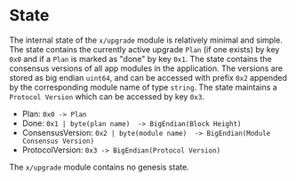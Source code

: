 # State

The internal state of the `x/upgrade` module is relatively minimal and simple. The
state contains the currently active upgrade `Plan` (if one exists) by key
`0x0` and if a `Plan` is marked as "done" by key `0x1`. The state
contains the consensus versions of all app modules in the application. The versions
are stored as big endian `uint64`, and can be accessed with prefix `0x2` appended
by the corresponding module name of type `string`. The state maintains a
`Protocol Version` which can be accessed by key `0x3`.

- Plan: `0x0 -> Plan`
- Done: `0x1 | byte(plan name)  -> BigEndian(Block Height)`
- ConsensusVersion: `0x2 | byte(module name)  -> BigEndian(Module Consensus Version)`
- ProtocolVersion: `0x3 -> BigEndian(Protocol Version)`

The `x/upgrade` module contains no genesis state.
